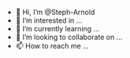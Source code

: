 - 👋 Hi, I’m @Steph-Arnold
- 👀 I’m interested in ...
- 🌱 I’m currently learning ...
- 💞️ I’m looking to collaborate on ...
- 📫 How to reach me ...

<!---
Steph-Arnold/Steph-Arnold is a ✨ special ✨ repository because its `README.md` (this file) appears on your GitHub profile.
You can click the Preview link to take a look at your changes.
--->
